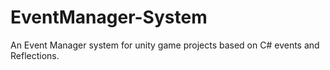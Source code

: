 # EventManager-System
An Event Manager system for unity game projects based on C# events and Reflections.


